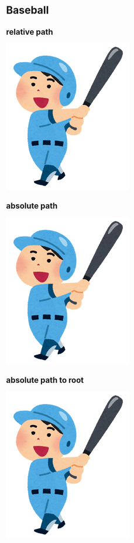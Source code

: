 Baseball
===

## relative path

![Baseball](./baseball.png)

## absolute path

![Baseball](/docs/baseball/baseball.png)

## absolute path to root

![Baseball](/docs/root_baseball.png)
